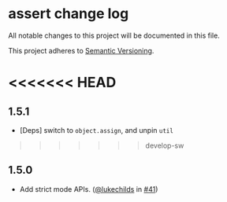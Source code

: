 # assert change log

All notable changes to this project will be documented in this file.

This project adheres to [Semantic Versioning](http://semver.org/).

<<<<<<< HEAD
=======
## 1.5.1
* [Deps] switch to `object.assign`, and unpin `util`

>>>>>>> develop-sw
## 1.5.0
* Add strict mode APIs. ([@lukechilds](https://github.com/lukechilds) in [#41](https://github.com/browserify/commonjs-assert/pull/41))

